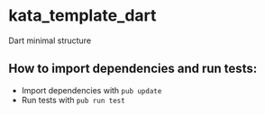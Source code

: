 # kata_template_dart
Dart minimal structure

## How to import dependencies and run tests:

- Import dependencies with `pub update`
- Run tests with `pub run test`
